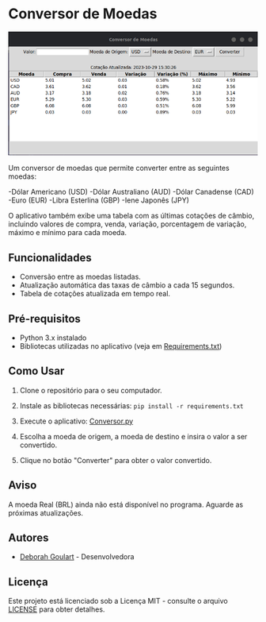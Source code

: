 # Conversor de Moedas

![Conversor de Moedas](img/Screenshot-conversor.png)

Um conversor de moedas que permite converter entre as seguintes moedas: 

-Dólar Americano (USD)
-Dólar Australiano (AUD)
-Dólar Canadense (CAD)
-Euro (EUR)
-Libra Esterlina (GBP)
-Iene Japonês (JPY)

O aplicativo também exibe uma tabela com as últimas cotações de câmbio, incluindo valores de compra, venda, variação, porcentagem de variação, máximo e mínimo para cada moeda.

## Funcionalidades

- Conversão entre as moedas listadas.
- Atualização automática das taxas de câmbio a cada 15 segundos.
- Tabela de cotações atualizada em tempo real.

## Pré-requisitos

- Python 3.x instalado
- Bibliotecas utilizadas no aplicativo (veja em [Requirements.txt](Requirements.txt))

## Como Usar

1. Clone o repositório para o seu computador.

2. Instale as bibliotecas necessárias: `pip install -r requirements.txt`

3. Execute o aplicativo: [Conversor.py](Conversor.py)

4. Escolha a moeda de origem, a moeda de destino e insira o valor a ser convertido.

5. Clique no botão "Converter" para obter o valor convertido.

## Aviso

A moeda Real (BRL) ainda não está disponível no programa. Aguarde as próximas atualizações.

## Autores

- [Deborah Goulart](https://github.com/DebGoulart) - Desenvolvedora

## Licença

Este projeto está licenciado sob a Licença MIT - consulte o arquivo [LICENSE](LICENSE) para obter detalhes.





